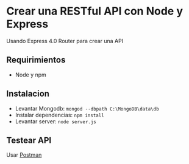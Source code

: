 # Crear una RESTful API con Node y Express

Usando Express 4.0 Router para crear una API


## Requirimientos

- Node y npm

## Instalacion

- Levantar Mongodb: `mongod --dbpath C:\MongoDB\data\db`
- Instalar dependencias: `npm install`
- Levantar server: `node server.js`

## Testear API
Usar [Postman](https://www.getpostman.com/)
